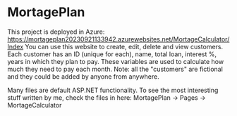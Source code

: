 # MortagePlan
This project is deployed in Azure: https://mortageplan20230921133942.azurewebsites.net/MortageCalculator/Index
You can use this website to create, edit, delete and view customers.
Each customer has an ID (unique for each), name, total loan, interest %, years in which they plan to pay. These variables are used to calculate how much they need to pay each month.
Note: all the "customers" are fictional and they could be added by anyone from anywhere.

Many files are default ASP.NET functionality. To see the most interesting stuff written by me, check the files in here: MortagePlan -> Pages -> MortageCalculator
